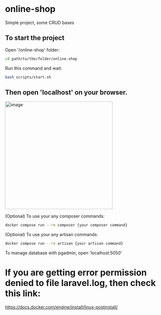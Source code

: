 # online-shop

Simple project, some CRUD bases

## To start the project

Open '/online-shop' folder:
```bash
cd path/to/the/folder/online-shop
```

Run this command and wait:
```bash
bash scripts/start.sh
```

Then open 'localhost' on your browser. 
----------------------------------
<img width="352" alt="image" src="https://github.com/b1barsss/online-shop/assets/47029176/a821418a-4294-4f0d-8885-bd9be3cf7830">

(Optional) To use your any composer commands:
```sh
docker compose run --rm composer {your composer command}
```

(Optional) To use your any artisan commands:
```bash
docker compose run --rm artisan {your artisan command}
```

To manage database with pgadmin, open 'localhost:5050'

# If you are getting error permission denied to file laravel.log, then check this link:

https://docs.docker.com/engine/install/linux-postinstall/
